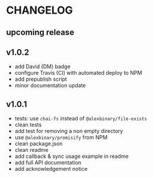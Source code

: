 # CHANGELOG

## upcoming release

## v1.0.2

- add David (DM) badge
- configure Travis (CI) with automated deploy to NPM
- add prepublish script
- minor documentation update

## v1.0.1

- tests: use `chai-fs` instead of `@alexbinary/file-exists`
- clean tests
- add test for removing a non empty directory
- use `@alexbinary/promisify` from NPM
- clean package.json
- clean readme
- add callback & sync usage example in readme
- add full API documentation
- add acknowledgement notice
